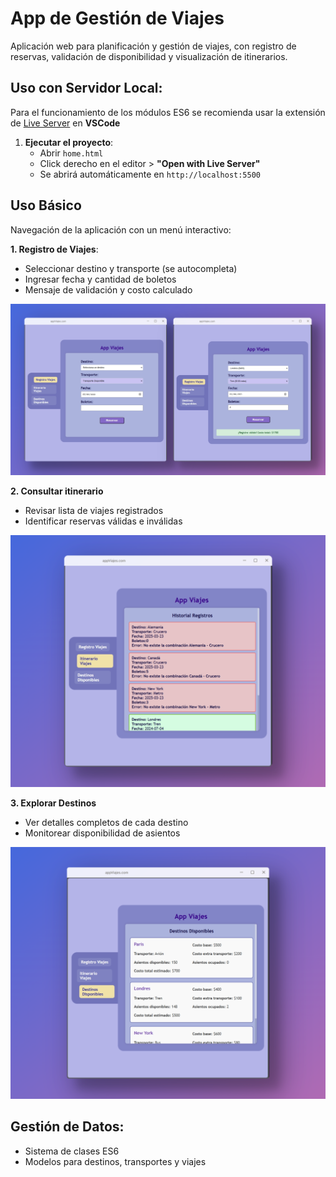 # App de Gestión de Viajes
Aplicación web para planificación y gestión de viajes, con registro de reservas, validación de disponibilidad y visualización de itinerarios.

## Uso con Servidor Local:
Para el funcionamiento de los módulos ES6 se recomienda usar la extensión de [Live Server](https://marketplace.visualstudio.com/items?itemName=ritwickdey.LiveServer) en **VSCode**

1. **Ejecutar el proyecto**:
    -   Abrir `home.html`
    -   Click derecho en el editor > **"Open with Live Server"**
    -   Se abrirá automáticamente en `http://localhost:5500`

## Uso Básico
Navegación de la aplicación con un menú interactivo:

**1. Registro de Viajes**: 
-   Seleccionar destino y transporte (se autocompleta)
-   Ingresar fecha y cantidad de boletos
-   Mensaje de validación y costo calculado

 ![Vista Previa](./assets/media/landing1.png)

**2. Consultar itinerario**
-   Revisar lista de viajes registrados
-   Identificar reservas válidas e inválidas

 ![Vista Previa](./assets/media/viajes.png)

**3. Explorar Destinos**
-   Ver detalles completos de cada destino
-   Monitorear disponibilidad de asientos

 ![Vista Previa](./assets/media/registros.png)

## Gestión de Datos: 
  - Sistema de clases ES6
  - Modelos para destinos, transportes y viajes
    

